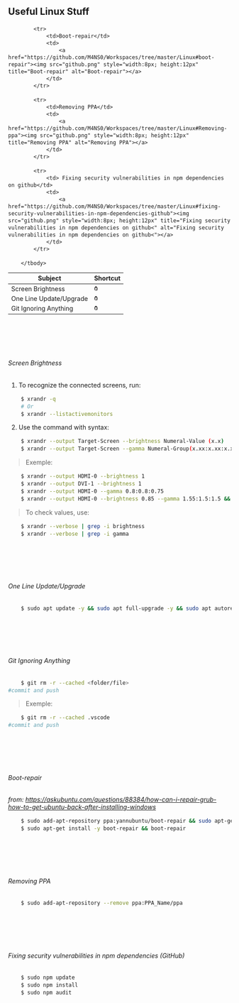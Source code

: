 ## Useful Linux Stuff

 <table>
        <thead>
            <tr>
                <th>Subject</th>
                <th>Shortcut</th>
            </tr>
        </thead>
        <tbody>
            <tr>
                <td>Screen Brightness</td>
                <td>
                    <a href="https://github.com/M4NS0/Workspaces/tree/master/Linux#screen-brightness"><img src="github.png" style="width:8px; height:12px" title="Screen Brightness" alt="Screen Brightness"></a>
                </td>
            </tr>
            <tr>
                <td>One Line Update/Upgrade</td>
                <td>
                    <a href="https://github.com/M4NS0/Workspaces/tree/master/Linux#one-line-updateupgrade"><img src="github.png" style="width:8px; height:12px" title="One Line Update/Upgrade" alt="One Line Update and Upgrade"></a>
                </td>
            </tr>
             <tr>
                <td>Git Ignoring Anything</td>
                <td>
                    <a href="https://github.com/M4NS0/Workspaces/tree/master/Linux#git-ignoring-anything"><img src="github.png" style="width:8px; height:12px" title="Git Ignoring Anything" alt="Git Ignoring Anything"></a>
                </td>
            </tr>

			<tr>
                <td>Boot-repair</td>
                <td>
                    <a href="https://github.com/M4NS0/Workspaces/tree/master/Linux#boot-repair"><img src="github.png" style="width:8px; height:12px" title="Boot-repair" alt="Boot-repair"></a>
                </td>
            </tr>

			<tr>
                <td>Removing PPA</td>
                <td>
                    <a href="https://github.com/M4NS0/Workspaces/tree/master/Linux#Removing-ppa"><img src="github.png" style="width:8px; height:12px" title="Removing PPA" alt="Removing PPA"></a>
                </td>
            </tr>
			
			<tr>
                <td> Fixing security vulnerabilities in npm dependencies on github</td>
                <td>
                    <a href="https://github.com/M4NS0/Workspaces/tree/master/Linux#fixing-security-vulnerabilities-in-npm-dependencies-github"><img src="github.png" style="width:8px; height:12px" title="Fixing security vulnerabilities in npm dependencies on github<" alt="Fixing security vulnerabilities in npm dependencies on github<"></a>
                </td>
            </tr>

        </tbody>
 </table>


<br>
<br>
<br>
<br>

###### Screen Brightness

1. To recognize the connected screens, run:
```sh
	$ xrandr -q
	# Or
	$ xrandr --listactivemonitors
```
2. Use the command with syntax: 
```sh
	$ xrandr --output Target-Screen --brightness Numeral-Value (x.x)
	$ xrandr --output Target-Screen --gamma Numeral-Group(x.xx:x.xx:x.xx)
```
> Exemple:
```sh
	$ xrandr --output HDMI-0 --brightness 1 
	$ xrandr --output DVI-1 --brightness 1
	$ xrandr --output HDMI-0 --gamma 0.8:0.8:0.75
	$ xrandr --output HDMI-0 --brightness 0.85 --gamma 1.55:1.5:1.5 && xrandr --output DVI-1 --brightness 0.7 --gamma 1:1.2:1.4
```
> To check values, use:
```sh
	$ xrandr --verbose | grep -i brightness
	$ xrandr --verbose | grep -i gamma
```
<br>
<br>
<br>
<br>

###### One Line Update/Upgrade
```sh
	$ sudo apt update -y && sudo apt full-upgrade -y && sudo apt autoremove -y && sudo apt clean -y && sudo apt autoclean -y
```

<br>
<br>
<br>
<br>

###### Git Ignoring Anything
```sh
	$ git rm -r --cached <folder/file>
#commit and push
```
> Exemple:
```sh
	$ git rm -r --cached .vscode
#commit and push
```
<br>
<br>
<br>
<br>

###### Boot-repair
*from: https://askubuntu.com/questions/88384/how-can-i-repair-grub-how-to-get-ubuntu-back-after-installing-windows* 
```sh
	$ sudo add-apt-repository ppa:yannubuntu/boot-repair && sudo apt-get update
	$ sudo apt-get install -y boot-repair && boot-repair
```
<br>
<br>
<br>
<br>

###### Removing PPA
```sh
	$ sudo add-apt-repository --remove ppa:PPA_Name/ppa
```
<br>
<br>
<br>
<br>

###### Fixing security vulnerabilities in npm dependencies (GitHub)

```sh
	$ sudo npm update
	$ sudo npm install
	$ sudo npm audit
```

<br>
<br>
<br>
<br>


